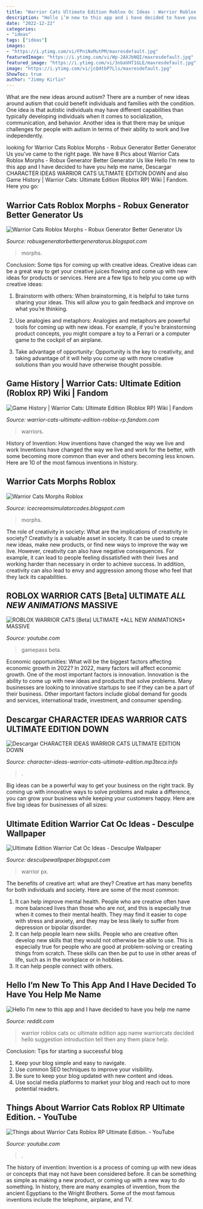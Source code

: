```yaml
---
title: "Warrior Cats Ultimate Edition Roblox Oc Ideas : Warrior Roblox Cats Oc Ultimate Edition App Name Warriorcats Decided Hello Suggestion Introduction Tell Then Any Them Place Help"
description: "Hello i’m new to this app and i have decided to have you help me name"
date: "2022-12-22"
categories:
- "ideas"
tags: ["ideas"]
images:
- "https://i.ytimg.com/vi/FPniNxMutPM/maxresdefault.jpg"
featuredImage: "https://i.ytimg.com/vi/Wp-2AXJbNQI/maxresdefault.jpg"
featured_image: "https://i.ytimg.com/vi/3nbaVHT1GLE/maxresdefault.jpg"
image: "https://i.ytimg.com/vi/jcQ4tbP7Lls/maxresdefault.jpg"
ShowToc: true
author: "Jimmy Kirlin"
---
```



What are the new ideas around autism?
There are a number of new ideas around autism that could benefit individuals and families with the condition. One idea is that autistic individuals may have different capabilities than typically developing individuals when it comes to socialization, communication, and behavior. Another idea is that there may be unique challenges for people with autism in terms of their ability to work and live independently.

	

		
looking for Warrior Cats Roblox Morphs - Robux Generator Better Generator Us you've came to the right page. We have 8 Pics about Warrior Cats Roblox Morphs - Robux Generator Better Generator Us like Hello I’m new to this app and I have decided to have you help me name, Descargar CHARACTER IDEAS WARRIOR CATS ULTIMATE EDITION DOWN and also Game History | Warrior Cats: Ultimate Edition (Roblox RP) Wiki | Fandom. Here you go:
		
    
## Warrior Cats Roblox Morphs - Robux Generator Better Generator Us

<img loading=lazy src="https://i.ytimg.com/vi/FPniNxMutPM/maxresdefault.jpg" onerror="this.onerror=null;this.src='https://tse2.mm.bing.net/th?id=OIP.Jz6ka_WB7iaHTSJtUegdygHaEK&amp;pid=15.1';" alt="Warrior Cats Roblox Morphs - Robux Generator Better Generator Us">

_Source: robuxgeneratorbettergeneratorus.blogspot.com_

>morphs. 

	

Conclusion: Some tips for coming up with creative ideas.
Creative ideas can be a great way to get your creative juices flowing and come up with new ideas for products or services. Here are a few tips to help you come up with creative ideas:
1. Brainstorm with others: When brainstorming, it is helpful to take turns sharing your ideas. This will allow you to gain feedback and improve on what you’re thinking.

2. Use analogies and metaphors: Analogies and metaphors are powerful tools for coming up with new ideas. For example, if you’re brainstorming product concepts, you might compare a toy to a Ferrari or a computer game to the cockpit of an airplane.

3. Take advantage of opportunity: Opportunity is the key to creativity, and taking advantage of it will help you come up with more creative solutions than you would have otherwise thought possible.

    
## Game History | Warrior Cats: Ultimate Edition (Roblox RP) Wiki | Fandom

<img loading=lazy src="https://vignette.wikia.nocookie.net/warrior-cats-ultimate-edition-roblox-rp/images/f/f6/Screenshot.jpg/revision/latest?cb=20200508041152" onerror="this.onerror=null;this.src='https://tse2.mm.bing.net/th?id=OIP.-nglszaWhx53w40JZiMn1gHaFf&amp;pid=15.1';" alt="Game History | Warrior Cats: Ultimate Edition (Roblox RP) Wiki | Fandom">

_Source: warrior-cats-ultimate-edition-roblox-rp.fandom.com_

>warriors. 

	

History of Invention: How inventions have changed the way we live and work
Inventions have changed the way we live and work for the better, with some becoming more common than ever and others becoming less known. Here are 10 of the most famous inventions in history.

    
## Warrior Cats Morphs Roblox

<img loading=lazy src="https://lh5.googleusercontent.com/proxy/ekagkxMymmkpRWUa6EXna688rdZyRvrAgCHS5685Hr1AN64Txank2g9RyZ5Foli0M6SrsVr2HBcHqc7UwDzJp6wlKj07NXe0pQtFPHx99AyMXXgjlwfyLd9ULwyOvb0956xuw_YfkKijbhGvA0h33ZigbmHurT-MvioLff3NWQLnV88pZT3YcDS06Slp2bVSoqBj8FEqwf-gR9s=w1200-h630-p-k-no-nu" onerror="this.onerror=null;this.src='https://tse2.mm.bing.net/th?id=OIP.vfDCoSBdRhUTt3Z1qwSdYQHaFj&amp;pid=15.1';" alt="Warrior Cats Morphs Roblox">

_Source: icecreamsimulatorcodes.blogspot.com_

>morphs. 

	

The role of creativity in society: What are the implications of creativity in society?
Creativity is a valuable asset in society. It can be used to create new ideas, make new products, or find new ways to improve the way we live. However, creativity can also have negative consequences. For example, it can lead to people feeling dissatisfied with their lives and working harder than necessary in order to achieve success. In addition, creativity can also lead to envy and aggression among those who feel that they lack its capabilities.

    
## ROBLOX WARRIOR CATS [Beta] ULTIMATE *ALL NEW ANIMATIONS* MASSIVE

<img loading=lazy src="https://i.ytimg.com/vi/jcQ4tbP7Lls/maxresdefault.jpg" onerror="this.onerror=null;this.src='https://tse3.mm.bing.net/th?id=OIP.tZeKbv--1MEeq091kBg2EAHaEK&amp;pid=15.1';" alt="ROBLOX WARRIOR CATS [Beta] ULTIMATE *ALL NEW ANIMATIONS* MASSIVE">

_Source: youtube.com_

>gamepass beta. 

	

Economic opportunities: What will be the biggest factors affecting economic growth in 2022?
In 2022, many factors will affect economic growth. One of the most important factors is innovation. Innovation is the ability to come up with new ideas and products that solve problems. Many businesses are looking to innovative startups to see if they can be a part of their business. Other important factors include global demand for goods and services, international trade, investment, and consumer spending.

    
## Descargar CHARACTER IDEAS WARRIOR CATS ULTIMATE EDITION DOWN

<img loading=lazy src="https://img.youtube.com/vi/WHb5LbVtHMA/0.jpg" onerror="this.onerror=null;this.src='https://tse3.mm.bing.net/th?id=OIP.jR8Pd8_QY967EvdQW2luQwHaFj&amp;pid=15.1';" alt="Descargar CHARACTER IDEAS WARRIOR CATS ULTIMATE EDITION DOWN">

_Source: character-ideas-warrior-cats-ultimate-edition.mp3teca.info_

>. 

	

Big ideas can be a powerful way to get your business on the right track. By coming up with innovative ways to solve problems and make a difference, you can grow your business while keeping your customers happy. Here are five big ideas for businesses of all sizes: 

    
## Ultimate Edition Warrior Cat Oc Ideas - Desculpe Wallpaper

<img loading=lazy src="https://i.ytimg.com/vi/Wp-2AXJbNQI/maxresdefault.jpg" onerror="this.onerror=null;this.src='https://tse1.mm.bing.net/th?id=OIP.NM6aK2uDf96X-45OCAck8QHaEK&amp;pid=15.1';" alt="Ultimate Edition Warrior Cat Oc Ideas - Desculpe Wallpaper">

_Source: desculpewallpaper.blogspot.com_

>warrior px. 

	

The benefits of creative art: what are they?
Creative art has many benefits for both individuals and society. Here are some of the most common: 
1) It can help improve mental health. People who are creative often have more balanced lives than those who are not, and this is especially true when it comes to their mental health. They may find it easier to cope with stress and anxiety, and they may be less likely to suffer from depression or bipolar disorder.
2) It can help people learn new skills. People who are creative often develop new skills that they would not otherwise be able to use. This is especially true for people who are good at problem-solving or creating things from scratch. These skills can then be put to use in other areas of life, such as in the workplace or in hobbies.
3) It can help people connect with others.

    
## Hello I’m New To This App And I Have Decided To Have You Help Me Name

<img loading=lazy src="https://i.redd.it/mjxtkzfeg0q51.jpg" onerror="this.onerror=null;this.src='https://tse1.mm.bing.net/th?id=OIP.7oro1g3MxugArnIJ_-uHTwHaFj&amp;pid=15.1';" alt="Hello I’m new to this app and I have decided to have you help me name">

_Source: reddit.com_

>warrior roblox cats oc ultimate edition app name warriorcats decided hello suggestion introduction tell then any them place help. 

	

Conclusion: Tips for starting a successful blog
1. Keep your blog simple and easy to navigate.
2. Use common SEO techniques to improve your visibility.
3. Be sure to keep your blog updated with new content and ideas.
4. Use social media platforms to market your blog and reach out to more potential readers.

    
## Things About Warrior Cats Roblox RP Ultimate Edition. - YouTube

<img loading=lazy src="https://i.ytimg.com/vi/3nbaVHT1GLE/maxresdefault.jpg" onerror="this.onerror=null;this.src='https://tse2.mm.bing.net/th?id=OIP.m5GhwZZcFk2awNVrqJcuwAHaEK&amp;pid=15.1';" alt="Things about Warrior Cats Roblox RP Ultimate Edition. - YouTube">

_Source: youtube.com_

>. 

	

The history of invention:
Invention is a process of coming up with new ideas or concepts that may not have been considered before. It can be something as simple as making a new product, or coming up with a new way to do something. In history, there are many examples of invention, from the ancient Egyptians to the Wright Brothers. Some of the most famous inventions include the telephone, airplane, and TV.

